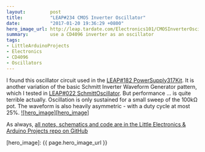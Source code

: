```yaml
---
layout:         post
title:          "LEAP#234 CMOS Inverter Oscillator"
date:           "2017-01-20 19:36:29 +0800"
hero_image_url: http://leap.tardate.com/Electronics101/CMOSInverterOscillator/assets/CMOSInverterOscillator_build.jpg
summary:        use a CD4096 inverter as an oscillator
tags:
- LittleArduinoProjects
- Electronics
- CD4096
- Oscillators
---
```


I found this oscillator circuit used in the
[LEAP#182 PowerSupply317Kit](https://github.com/tardate/LittleArduinoProjects/blob/master/Electronics101/PowerSupply317Kit).
It is another variation of the basic Schmitt Inverter Waveform Generator pattern, which I tested in
[LEAP#022 SchmittOscillator](https://github.com/tardate/LittleArduinoProjects/blob/master/Electronics101/SchmittOscillator).
But performance ... is quite terrible actually. Oscillation is only sustained for a small sweep of the 100kΩ pot.
The waveform is also heavily asymmetric - with a duty cycle at most 25%.
[![hero_image][hero_image]][project]

As always, [all notes, schematics and code are in the Little Electronics & Arduino Projects repo on GitHub][project]

[leap]: http://leap.tardate.com
[project]: https://github.com/tardate/LittleArduinoProjects/tree/master/Electronics101/CMOSInverterOscillator
[hero_image]: {{ page.hero_image_url }}
